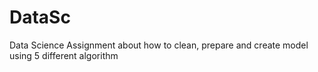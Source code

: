 # DataSc
Data Science Assignment about how to clean, prepare and create model using 5 different algorithm
